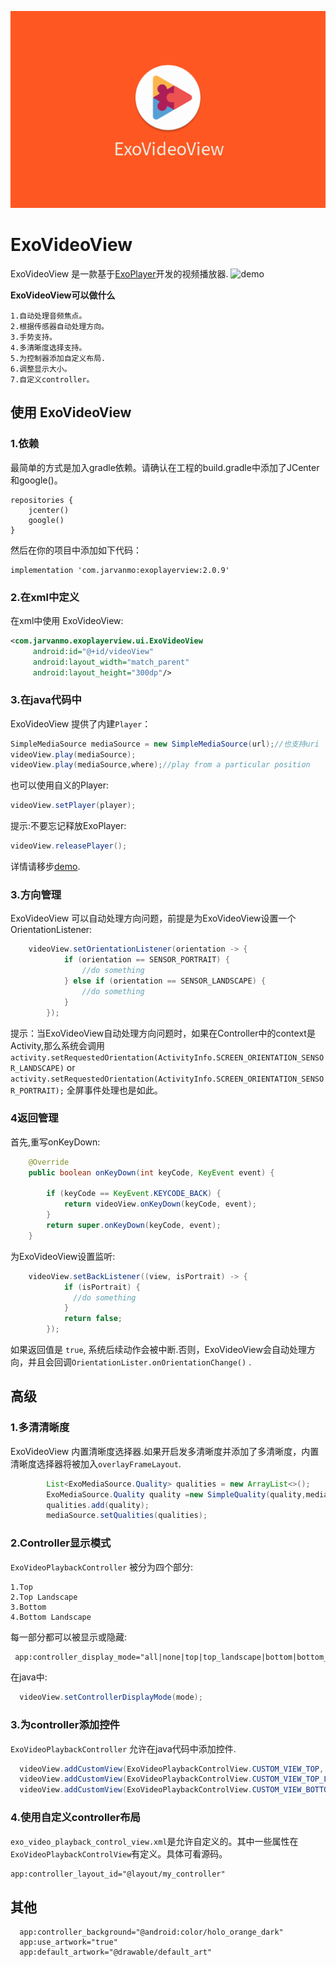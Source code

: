 ![logo](/images/default_art.png)
# ExoVideoView





ExoVideoView 是一款基于[ExoPlayer](https://github.com/google/ExoPlayer)开发的视频播放器.
![demo](/images/demo.gif)

**ExoVideoView可以做什么**

    1.自动处理音频焦点。
    2.根据传感器自动处理方向。
    3.手势支持。
    4.多清晰度选择支持。
    5.为控制器添加自定义布局.
    6.调整显示大小。
    7.自定义controller。
## 使用 ExoVideoView
### 1.依赖
最简单的方式是加入gradle依赖。请确认在工程的build.gradle中添加了JCenter和google()。
```
repositories {
    jcenter()
    google()
}
```
然后在你的项目中添加如下代码：
```
implementation 'com.jarvanmo:exoplayerview:2.0.9'
```
### 2.在xml中定义
在xml中使用 ExoVideoView:
```xml
<com.jarvanmo.exoplayerview.ui.ExoVideoView
     android:id="@+id/videoView"
     android:layout_width="match_parent"
     android:layout_height="300dp"/>
```
### 3.在java代码中
ExoVideoView 提供了内建```Player```：
```java
SimpleMediaSource mediaSource = new SimpleMediaSource(url);//也支持uri
videoView.play(mediaSource);
videoView.play(mediaSource,where);//play from a particular position
```
也可以使用自义的Player:
```java
videoView.setPlayer(player);
```
提示:不要忘记释放ExoPlayer:
```java
videoView.releasePlayer();
```
详情请移步[demo]().

### 3.方向管理
ExoVideoView 可以自动处理方向问题，前提是为ExoVideoView设置一个OrientationListener:
```java
    videoView.setOrientationListener(orientation -> {
            if (orientation == SENSOR_PORTRAIT) {
                //do something
            } else if (orientation == SENSOR_LANDSCAPE) {
                //do something
            }
        });
```
提示：当ExoVideoView自动处理方向问题时，如果在Controller中的context是Activity,那么系统会调用
```activity.setRequestedOrientation(ActivityInfo.SCREEN_ORIENTATION_SENSOR_LANDSCAPE)``` or ```activity.setRequestedOrientation(ActivityInfo.SCREEN_ORIENTATION_SENSOR_PORTRAIT);```
全屏事件处理也是如此。
### 4返回管理
首先,重写onKeyDown:
```java
    @Override
    public boolean onKeyDown(int keyCode, KeyEvent event) {

        if (keyCode == KeyEvent.KEYCODE_BACK) {
            return videoView.onKeyDown(keyCode, event);
        }
        return super.onKeyDown(keyCode, event);
    }

```
为ExoVideoView设置监听:
```java
    videoView.setBackListener((view, isPortrait) -> {
            if (isPortrait) {
              //do something
            }
            return false;
        });
```
如果返回值是 ```true```, 系统后续动作会被中断.否则，ExoVideoView会自动处理方向，并且会回调```OrientationLister.onOrientationChange()``` .
## 高级
### 1.多清清晰度
ExoVideoView 内置清晰度选择器.如果开启发多清晰度并添加了多清晰度，内置清晰度选择器将被加入```overlayFrameLayout```.
```java
        List<ExoMediaSource.Quality> qualities = new ArrayList<>();
        ExoMediaSource.Quality quality =new SimpleQuality(quality,mediaSource.url());
        qualities.add(quality);
        mediaSource.setQualities(qualities);
```

### 2.Controller显示模式
```ExoVideoPlaybackController``` 被分为四个部分:
```
1.Top
2.Top Landscape
3.Bottom
4.Bottom Landscape
```
每一部分都可以被显示或隐藏:
```xml
 app:controller_display_mode="all|none|top|top_landscape|bottom|bottom_landscape"
```
在java中:
```java
  videoView.setControllerDisplayMode(mode);
```

### 3.为controller添加控件
```ExoVideoPlaybackController``` 允许在java代码中添加控件.
```java
  videoView.addCustomView(ExoVideoPlaybackControlView.CUSTOM_VIEW_TOP, view);
  videoView.addCustomView(ExoVideoPlaybackControlView.CUSTOM_VIEW_TOP_LANDSCAPE, view);
  videoView.addCustomView(ExoVideoPlaybackControlView.CUSTOM_VIEW_BOTTOM_LANDSCAPE, view);
```
### 4.使用自定义controller布局
```exo_video_playback_control_view.xml```是允许自定义的。其中一些属性在```ExoVideoPlaybackControlView```有定义。具体可看源码。
```xml
app:controller_layout_id="@layout/my_controller"
```
## 其他

```
  app:controller_background="@android:color/holo_orange_dark"
  app:use_artwork="true"
  app:default_artwork="@drawable/default_art"
```